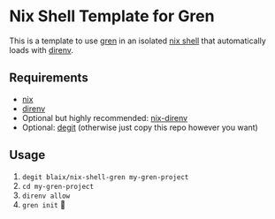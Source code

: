 # Nix Shell Template for Gren

This is a template to use [gren](https://gren-lang.org/)
in an isolated [nix shell](https://nixos.wiki/wiki/Development_environment_with_nix-shell)
that automatically loads with [direnv](https://direnv.net/).

## Requirements

* [nix](https://nix.dev/install-nix.html)
* [direnv](https://direnv.net/)
* Optional but highly recommended: [nix-direnv](https://github.com/nix-community/nix-direnv)
* Optional: [degit](https://github.com/Rich-Harris/degit) (otherwise just copy this repo however you want)

## Usage

1. `degit blaix/nix-shell-gren my-gren-project`
2. `cd my-gren-project`
3. `direnv allow`
4. `gren init` 🎉
